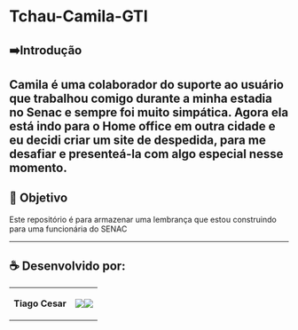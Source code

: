 # Tchau-Camila-GTI

## ➡️Introdução
Camila é uma colaborador do suporte ao usuário que trabalhou comigo durante a minha estadia no Senac e sempre foi muito simpática. Agora ela está indo para o Home office em outra cidade e eu decidi criar um site de despedida, para me desafiar e presenteá-la com algo especial nesse momento.
---

## 🎯 Objetivo

Este repositório é para armazenar uma lembrança que estou construindo para uma funcionária do SENAC

---


## ☕ Desenvolvido por:

<table>
  <tbody>

<tr>
    <td><p align="left-center"><b>Tiago Cesar</b></p></td>
    <td><a href="https://github.com/TiagoUniverse" target="_blank"><img loading="lazy" src="https://img.shields.io/badge/GitHub-100000?style=for-the-badge&logo=github&logoColor=white" target="_blank" align="center"></a><a href="https://www.linkedin.com/in/tiago-lopes--/" target="_blank"><img loading="lazy" src="https://img.shields.io/badge/-LinkedIn-%230077B5?style=for-the-badge&logo=linkedin&logoColor=white" target="_blank" align="center"></a></td>
  </tr>

  </tbody>
 </table>
